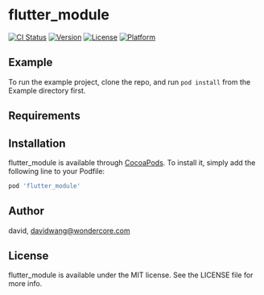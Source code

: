 # flutter_module

[![CI Status](https://img.shields.io/travis/david/flutter_module.svg?style=flat)](https://travis-ci.org/david/flutter_module)
[![Version](https://img.shields.io/cocoapods/v/flutter_module.svg?style=flat)](https://cocoapods.org/pods/flutter_module)
[![License](https://img.shields.io/cocoapods/l/flutter_module.svg?style=flat)](https://cocoapods.org/pods/flutter_module)
[![Platform](https://img.shields.io/cocoapods/p/flutter_module.svg?style=flat)](https://cocoapods.org/pods/flutter_module)

## Example

To run the example project, clone the repo, and run `pod install` from the Example directory first.

## Requirements

## Installation

flutter_module is available through [CocoaPods](https://cocoapods.org). To install
it, simply add the following line to your Podfile:

```ruby
pod 'flutter_module'
```

## Author

david, davidwang@wondercore.com

## License

flutter_module is available under the MIT license. See the LICENSE file for more info.
